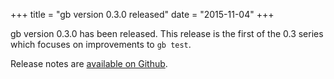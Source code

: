 +++
title = "gb version 0.3.0 released"
date = "2015-11-04"
+++

gb version 0.3.0 has been released. This release is the first of the 0.3 series which focuses on improvements to `gb test`.

Release notes are [available on Github](https://github.com/constabulary/gb/releases/tag/v0.3.0).

